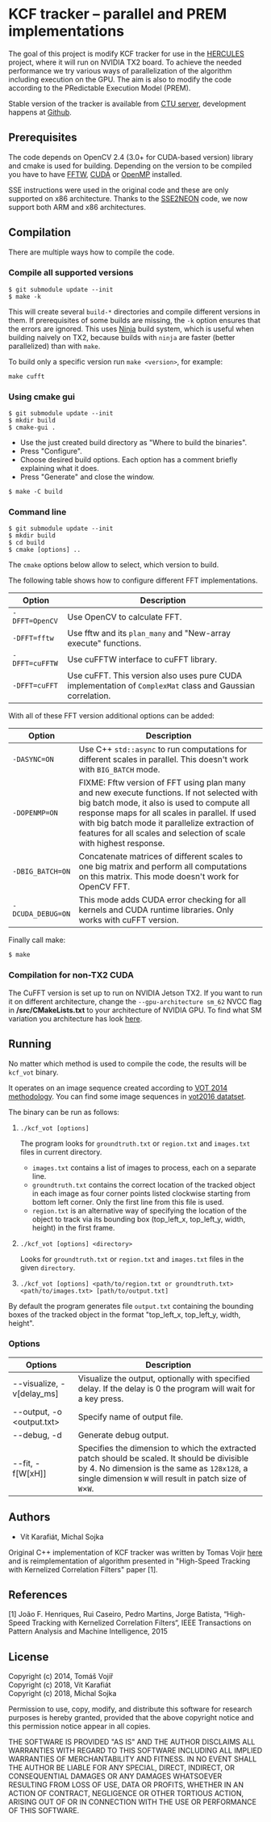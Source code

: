 # KCF tracker – parallel and PREM implementations

The goal of this project is modify KCF tracker for use in the [HERCULES](http://hercules2020.eu/) project, where it will run on NVIDIA TX2 board. To achieve the needed performance we try various ways of parallelization of the algorithm including execution on the GPU. The aim is also to modify the code according to the PRedictable Execution Model (PREM).

Stable version of the tracker is available from [CTU server](http://rtime.felk.cvut.cz/gitweb/hercules2020/kcf.git.), development happens at [Github](https://github.com/Shanigen/kcf.).

## Prerequisites

The code depends on OpenCV 2.4 (3.0+ for CUDA-based version) library and cmake is used for building. Depending on the version to be compiled you have to have [FFTW](http://www.fftw.org/), [CUDA](https://developer.nvidia.com/cuda-downloads) or [OpenMP](http://www.openmp.org/) installed.

SSE instructions were used in the original code and these are only supported on x86 architecture. Thanks to the [SSE2NEON](https://github.com/jratcliff63367/sse2neon) code, we now support both ARM and x86 architectures.

## Compilation

There are multiple ways how to compile the code.

### Compile all supported versions

``` shellsession
$ git submodule update --init
$ make -k
```

This will create several `build-*` directories and compile different
versions in them. If prerequisites of some builds are missing, the
`-k` option ensures that the errors are ignored. This uses [Ninja](https://ninja-build.org/) build system, which is useful when building naively on TX2, because builds with `ninja` are faster (better parallelized) than with `make`.

To build only a specific version run `make <version>`, for example:

``` shellsession
make cufft
```

### Using cmake gui

```shellsession
$ git submodule update --init
$ mkdir build
$ cmake-gui .
```

- Use the just created build directory as "Where to build the binaries".
- Press "Configure". 
- Choose desired build options. Each option has a comment  briefly explaining what it does.
- Press "Generate" and close the window. 

```shellsession
$ make -C build
```
### Command line

```shellsession
$ git submodule update --init
$ mkdir build
$ cd build
$ cmake [options] ..
```

The `cmake`  options below allow to select, which version to build.

The following table shows how to configure different FFT implementations.

|Option| Description |
| --- | --- |
| `-DFFT=OpenCV` | Use OpenCV to calculate FFT.|
| `-DFFT=fftw` | Use fftw and its `plan_many` and "New-array execute" functions.|
| `-DFFT=cuFFTW` | Use cuFFTW interface to cuFFT library.|
| `-DFFT=cuFFT` | Use cuFFT. This version also uses pure CUDA implementation of `ComplexMat` class and Gaussian correlation.|

With all of these FFT version additional options can be added:

|Option| Description |
| --- | --- |
| `-DASYNC=ON` | Use C++ `std::async` to run computations for different scales in parallel. This doesn't work with `BIG_BATCH` mode.|
| `-DOPENMP=ON` | FIXME: Fftw version of FFT using plan many and new execute functions. If not selected with big batch mode, it also is used to compute all response maps for all scales in parallel. If used with big batch mode it parallelize extraction of features for all scales and selection of scale with highest response.|
| `-DBIG_BATCH=ON` | Concatenate matrices of different scales to one big matrix and perform all computations on this matrix. This mode doesn't work for OpenCV FFT.|
| `-DCUDA_DEBUG=ON` | This mode adds CUDA error checking for all kernels and CUDA runtime libraries. Only works with cuFFT version.|

Finally call make:
```
$ make
```

### Compilation for non-TX2 CUDA

The CuFFT version is set up to run on NVIDIA Jetson TX2. If you want to run it on different architecture, change the `--gpu-architecture sm_62` NVCC flag in **/src/CMakeLists.txt** to your architecture of NVIDIA GPU. To find what SM variation you architecture has look [here](http://arnon.dk/matching-sm-architectures-arch-and-gencode-for-various-nvidia-cards/).

## Running

No matter which method is used to compile the code, the results will be `kcf_vot` binary.

It operates on an image sequence created according to [VOT 2014 methodology](http://www.votchallenge.net/). You can find some image sequences in [vot2016 datatset](http://www.votchallenge.net/vot2016/dataset.html).

The binary can be run as follows:

1. `./kcf_vot [options]`

   The program looks for `groundtruth.txt` or `region.txt` and `images.txt` files in current directory.
   - `images.txt` contains a list of images to process, each on a separate line.
   - `groundtruth.txt` contains the correct location of the tracked object in each image as four corner points listed clockwise starting from bottom left corner. Only the first line from this file is used.
   - `region.txt` is an alternative way of specifying the location of the object to track via its bounding box (top_left_x, top_left_y, width, height) in the first frame.

2. `./kcf_vot [options] <directory>`

   Looks for `groundtruth.txt` or `region.txt` and `images.txt` files in the given `directory`.

3. `./kcf_vot [options] <path/to/region.txt or groundtruth.txt> <path/to/images.txt> [path/to/output.txt]`

By default the program generates file `output.txt` containing the bounding boxes of the tracked object in the format "top_left_x, top_left_y, width, height".

### Options

| Options | Description |
| ------- | ----------- |
| --visualize, -v[delay_ms] | Visualize the output, optionally with specified delay. If the delay is 0 the program will wait for a key press. |
| --output, -o <output.txt>	 | Specify name of output file. |
| --debug, -d				 | Generate debug output. |
| --fit, -f[W[xH]] | Specifies the dimension to which the extracted patch should be scaled. It should be divisible by 4. No dimension is the same as `128x128`, a single dimension `W` will result in patch size of `W`×`W`. |


## Authors
* Vít Karafiát, Michal Sojka

Original C++ implementation of KCF tracker was written by Tomas Vojir [here](https://github.com/vojirt/kcf/blob/master/README.md) and is reimplementation of algorithm presented in "High-Speed Tracking with Kernelized Correlation Filters" paper [1].

## References

[1] João F. Henriques, Rui Caseiro, Pedro Martins, Jorge Batista, “High-Speed Tracking with Kernelized Correlation Filters“,
IEEE Transactions on Pattern Analysis and Machine Intelligence, 2015

## License

Copyright (c) 2014, Tomáš Vojíř\
Copyright (c) 2018, Vít Karafiát\
Copyright (c) 2018, Michal Sojka

Permission to use, copy, modify, and distribute this software for research
purposes is hereby granted, provided that the above copyright notice and
this permission notice appear in all copies.

THE SOFTWARE IS PROVIDED "AS IS" AND THE AUTHOR DISCLAIMS ALL WARRANTIES
WITH REGARD TO THIS SOFTWARE INCLUDING ALL IMPLIED WARRANTIES OF
MERCHANTABILITY AND FITNESS. IN NO EVENT SHALL THE AUTHOR BE LIABLE FOR
ANY SPECIAL, DIRECT, INDIRECT, OR CONSEQUENTIAL DAMAGES OR ANY DAMAGES
WHATSOEVER RESULTING FROM LOSS OF USE, DATA OR PROFITS, WHETHER IN AN
ACTION OF CONTRACT, NEGLIGENCE OR OTHER TORTIOUS ACTION, ARISING OUT OF
OR IN CONNECTION WITH THE USE OR PERFORMANCE OF THIS SOFTWARE.
